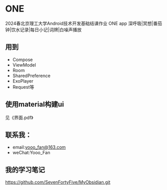 # ONE
2024春北京理工大学Android技术开发基础结课作业
ONE app 深呼吸|冥想|番茄钟|饮水记录|每日小记|词牌|白噪声播放
## 用到
- Compose
- ViewModel
- Room
- SharedPreference
- ExoPlayer
- Request等

## 使用material构建ui

见《界面.pdf》

## 联系我：
- email:yooo_fan@163.com
- weChat:Yooo_Fan

## 我的学习笔记
https://github.com/SevenFortyFive/MyObsidian.git